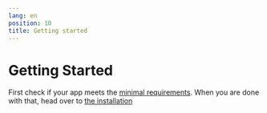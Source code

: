```yaml
---
lang: en
position: 10
title: Getting started
---
```


# Getting Started

First check if your app meets the [minimal requirements](/docs/learn/getting-started/requirements). When you are done with that, head over to [the installation](/docs/learn/getting-started/installation)
